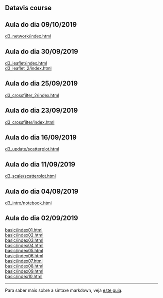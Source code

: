## Datavis course

## Aula do dia 09/10/2019

[d3_network/index.html](d3_network/index.html)<br>

## Aula do dia 30/09/2019

[d3_leaflet/index.html](d3_leaflet/index.html)<br>
[d3_leaflet_2/index.html](d3_leaflet_2/index.html)<br>

## Aula do dia 25/09/2019

[d3_crossfilter_2/index.html](d3_crossfilter_2/index.html)<br>

## Aula do dia 23/09/2019

[d3_crossfilter/index.html](d3_crossfilter/index.html)<br>

## Aula do dia 16/09/2019

[d3_update/scatterplot.html](d3_update/scatterplot.html)<br>

## Aula do dia 11/09/2019

[d3_scale/scatterplot.html](d3_scale/scatterplot.html)<br>

## Aula do dia 04/09/2019

[d3_intro/notebook.html](d3_intro/notebook.html)<br>

## Aula do dia 02/09/2019

[basic/index01.html](basic/index01.html)<br>
[basic/index02.html](basic/index02.html)<br>
[basic/index03.html](basic/index03.html)<br>
[basic/index04.html](basic/index04.html)<br>
[basic/index05.html](basic/index05.html)<br>
[basic/index06.html](basic/index06.html)<br>
[basic/index07.html](basic/index07.html)<br>
[basic/index08.html](basic/index08.html)<br>
[basic/index09.html](basic/index09.html)<br>
[basic/index10.html](basic/index10.html)<br>

---

Para saber mais sobre a sintaxe markdown, veja [este guia](https://guides.github.com/features/mastering-markdown/).
